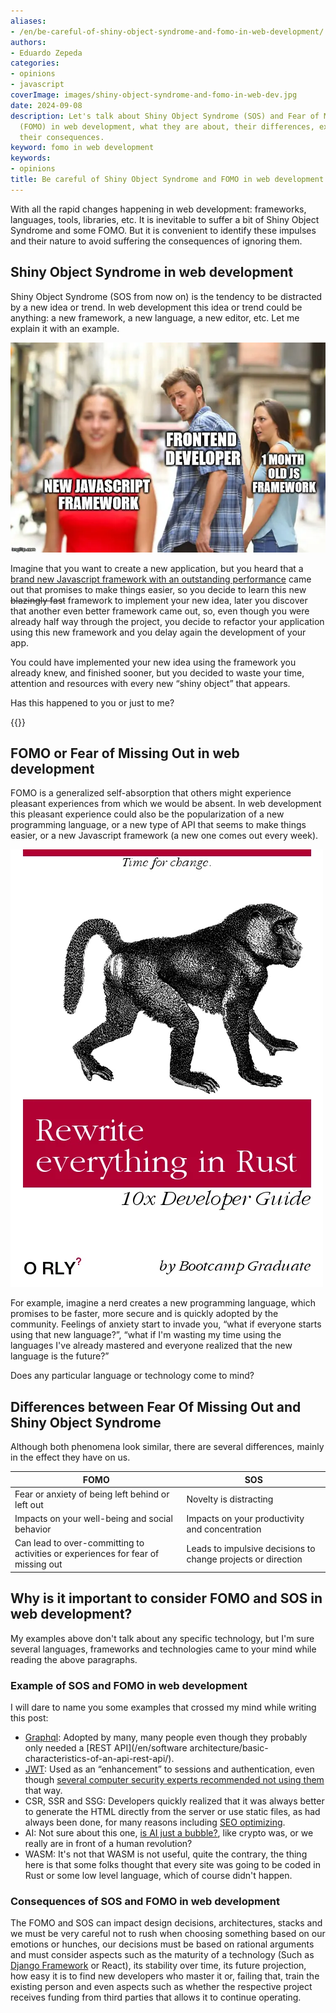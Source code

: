 ```yaml
---
aliases:
- /en/be-careful-of-shiny-object-syndrome-and-fomo-in-web-development/
authors:
- Eduardo Zepeda
categories:
- opinions
- javascript
coverImage: images/shiny-object-syndrome-and-fomo-in-web-dev.jpg
date: 2024-09-08
description: Let's talk about Shiny Object Syndrome (SOS) and Fear of Missing Out
  (FOMO) in web development, what they are about, their differences, examples and
  their consequences.
keyword: fomo in web development
keywords:
- opinions
title: Be careful of Shiny Object Syndrome and FOMO in web development
---
```


With all the rapid changes happening in web development: frameworks, languages, tools, libraries, etc. It is inevitable to suffer a bit of Shiny Object Syndrome and some FOMO. But it is convenient to identify these impulses and their nature to avoid suffering the consequences of ignoring them.

## Shiny Object Syndrome in web development

Shiny Object Syndrome (SOS from now on) is the tendency to be distracted by a new idea or trend. In web development this idea or trend could be anything: a new framework, a new language, a new editor, etc. Let me explain it with an example.

![Shiny object syndrome in Javascript](images/shiny-object-syndrome.webp "Oops, a new Javascript framework, I have to try it out")

Imagine that you want to create a new application, but you heard that a [brand new Javascript framework with an outstanding performance](/en/opinions/dont-obsess-about-your-web-application-performance/) came out that promises to make things easier, so you decide to learn this new ~~blazingly fast~~ framework to implement your new idea, later you discover that another even better framework came out, so, even though you were already half way through the project, you decide to refactor your application using this new framework and you delay again the development of your app. 

You could have implemented your new idea using the framework you already knew, and finished sooner, but you decided to waste your time, attention and resources with every new “shiny object” that appears.

Has this happened to you or just to me?

{{<ad>}}

## FOMO or Fear of Missing Out in web development

FOMO is a generalized self-absorption that others might experience pleasant experiences from which we would be absent. In web development this pleasant experience could also be the popularization of a new programming language, or a new type of API that seems to make things easier, or a new Javascript framework (a new one comes out every week).

![Rust is the most loved language](images/rewrite-everything-in-rust-meme.webp "Everyone is learning Rust, I should learn it too.")

For example, imagine a nerd creates a new programming language, which promises to be faster, more secure and is quickly adopted by the community. Feelings of anxiety start to invade you, “what if everyone starts using that new language?”, “what if I'm wasting my time using the languages I've already mastered and everyone realized that the new language is the future?”

Does any particular language or technology come to mind?

## Differences between Fear Of Missing Out and Shiny Object Syndrome

Although both phenomena look similar, there are several differences, mainly in the effect they have on us.

| FOMO                                                                             | SOS                                                          |
| -------------------------------------------------------------------------------- | ------------------------------------------------------------ |
| Fear or anxiety of being left behind or left out                                 | Novelty is distracting                                       |
| Impacts on your well-being and social behavior                                   | Impacts on your productivity and concentration               |
| Can lead to over-committing to activities or experiences for fear of missing out | Leads to impulsive decisions to change projects or direction |

## Why is it important to consider FOMO and SOS in web development?

My examples above don't talk about any specific technology, but I'm sure several languages, frameworks and technologies came to your mind while reading the above paragraphs.

### Example of SOS and FOMO in web development

I will dare to name you some examples that crossed my mind while writing this post:
- [Graphql](/en/django/how-to-create-a-graphql-api-in-django-rapidly-using-graphene/): Adopted by many, many people even though they probably only needed a [REST API](/en/software architecture/basic-characteristics-of-an-api-rest-api/).
- [JWT](http://cryto.net/%7Ejoepie91/blog/2016/06/13/stop-using-jwt-for-sessions/#?): Used as an “enhancement” to sessions and authentication, even though [several computer security experts recommended not using them](https://redis.io/blog/json-web-tokens-jwt-are-dangerous-for-user-sessions/) that way.
- CSR, SSR and SSG: Developers quickly realized that it was always better to generate the HTML directly from the server or use static files, as had always been done, for many reasons including [SEO optimizing](/en/opinions/my-technical-seo-mistakes-when-i-migrated-my-site-from-wordpress/).
- AI: Not sure about this one, [is AI just a bubble?](/en/inteligencia-artificial/the-rise-and-fall-of-the-ai-bubble/), like crypto was, or we really are in front of a human revolution?
- WASM: It's not that WASM is not useful, quite the contrary, the thing here is that some folks thought that every site was going to be coded in Rust or some low level language, which of course didn't happen.

### Consequences of SOS and FOMO in web development

The FOMO and SOS can impact design decisions, architectures, stacks and we must be very careful not to rush when choosing something based on our emotions or hunches, our decisions must be based on rational arguments and must consider aspects such as the maturity of a technology (Such as [Django Framework](/en/django/why-should-you-use-django-framework/) or React), its stability over time, its future projection, how easy it is to find new developers who master it or, failing that, train the existing person and even aspects such as whether the respective project receives funding from third parties that allows it to continue operating.